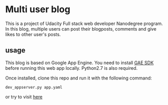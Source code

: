 # Multi user blog

This is a project of Udacity Full stack web developer Nanodegree program.
In this blog, multiple users can post their blogposts, comments and give likes to other user's posts.

## usage
This blog is based on Google App Engine.
You need to install [GAE SDK](https://cloud.google.com/appengine/docs/standard/python/download) before running this web app locally. Python2.7 is also required.

Once installed, clone this repo and run it with the following command:
```
dev_appserver.py app.yaml
```

or try to visit [here](https://multiuserblog-156514.appspot.com)

